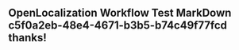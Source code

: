 <properties
ms.topic="hero-topic1"
ms.test1="hero-topic"
ms.test2="test"/>

## OpenLocalization Workflow Test MarkDown c5f0a2eb-48e4-4671-b3b5-b74c49f77fcd thanks!
